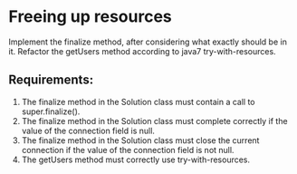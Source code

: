# Freeing up resources

Implement the finalize method, after considering what exactly should be in it.
Refactor the getUsers method according to java7 try-with-resources.


## Requirements:
1. The finalize method in the Solution class must contain a call to super.finalize().
2. The finalize method in the Solution class must complete correctly if the value of the connection field is null.
3. The finalize method in the Solution class must close the current connection if the value of the connection field is not null.
4. The getUsers method must correctly use try-with-resources.